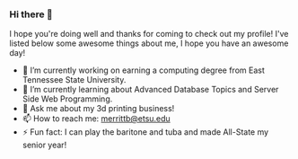 ### Hi there 👋

 I hope you're doing well and thanks for coming to check out my profile! I've listed below some awesome things about me, I hope you have an awesome day!

- 🔭 I’m currently working on earning a computing degree from East Tennessee State University.
- 🌱 I’m currently learning about Advanced Database Topics and Server Side Web Programming.
- 💬 Ask me about my 3d printing business!
- 📫 How to reach me: merrittb@etsu.edu
- ⚡ Fun fact: I can play the baritone and tuba and made All-State my senior year!

<!--
**BenjaminMerritt/BenjaminMerritt** is a ✨ _special_ ✨ repository because its `README.md` (this file) appears on your GitHub profile.

Here are some ideas to get you started:

- 🔭 I’m currently working on earning a computing degree from East Tennessee State University.
- 🌱 I’m currently learning about Advanced Database Topics and Server Side Web Programming.
- 💬 Ask me about my 3d printing business!
- 📫 How to reach me: merrittb@etsu.edu
- ⚡ Fun fact: I can play the baritone and tuba and made All-State my senior year!
-->
